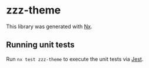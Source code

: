 # zzz-theme

This library was generated with [Nx](https://nx.dev).

## Running unit tests

Run `nx test zzz-theme` to execute the unit tests via [Jest](https://jestjs.io).
